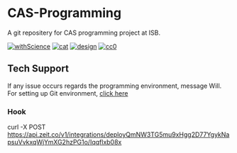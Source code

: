 # CAS-Programming

A git repositery for CAS programming project at ISB. 

[![withScience](https://forthebadge.com/images/badges/built-with-science.svg)](https://www.bifskorea.org/) [![cat](https://forthebadge.com/images/badges/contains-cat-gifs.svg)](https://giphy.com/explore/cat) [![design](https://forthebadge.com/images/badges/designed-in-ms-paint.svg)](https://forthebadge.com/) [![cc0](https://forthebadge.com/images/badges/cc-0.svg)](https://github.com/616659/CAS-Programming/blob/master/LICENSE) 

## Tech Support 
If any issue occurs regards the programming environment, message Will. 
For setting up Git environment, [click here](https://drive.google.com/file/d/1dGC4mo08EoykKVhqnBuuDi4vChA0Scvd/view?usp=sharing)

### Hook
curl -X POST https://api.zeit.co/v1/integrations/deployQmNW3TG5mu9xHgg2D77YgykNapsuVvkxqWjYmXG2hzPG1o/Iqqflxb08x